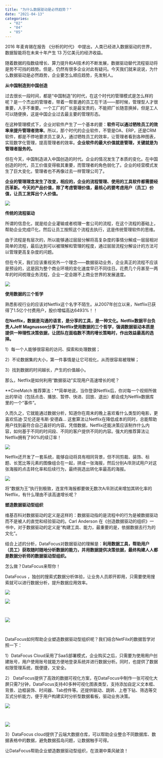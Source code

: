 ```yaml
---
title: "为什么数据驱动是必然趋势？"
date: "2021-04-13"
categories: 
  - "02"
  - "04"
  - "05"
---
```


2016 年麦肯锡在报告 《分析的时代》 中提出，人类已经进入数据驱动的世界，数据智能将在未来十年产生 13 万亿美元的经济收益。

随着数据的指数级增长、算力提升和AI技术的不断发展，数据驱动替代流程驱动将是势不可挡的趋势。但是，仍然有很多企业对此有疑问。今天我们就来说说，为什么数据驱动是必然趋势，企业要怎么顺应趋势，先发制人。

**从中国制造到中国创造**

过去很长一段时间，都是“中国制造”的时代，在这个时代的管理模式是怎么样的呢？是一个杰出的管理者，带着一帮普通的员工在干活——那时候，管理型人才很重要，人手不重要。一个工厂的厂长是最宝贵的，不能把厂长随意换掉，但是工人可以随便换，这是中国企业过去最主要的管理形态。

在这种管理模式下，企业对软件产生了一个基本的要：**软件可以通过牺牲员工的效率来提升管理者效率**。所以，那个时代的企业软件，不管是OA、ERP，还是CRM软件，都是不停地要求员工录入，通过牺牲员工的效率，让管理者看到各种图表，实现数字化管理，提高管理者的效率。**企业软件的最大价值就是管理，关键就是为管理者服务的。**

但在今天，中国制造进入中国创造的时代。企业的情况发生了本质的变化。在中国创造的时代，员工价值变得极其重要，而管理者的角色弱化了。企业的经营模式发生了巨大变化，管理者也不再像过去一样管理公司了。

**企业的管理理念发生了改变，相应的，企业的流程管理、使用的工具软件都需要经历革新。今天的产品价值，除了考虑管理价值，最核心的要考虑用户（员工）价值，让员工发挥出个人价值。**

![](images/word-image-19.png)

**传统的流程驱动**

所谓的信息化，就是给企业灌输或者梳理一套公司的流程，在这个流程的基础上，帮助企业完成IT化，然后让员工按照这个流程去执行，这是传统管理软件的思维。

由于流程是有层次的，所以能够通过层层分解将高复杂度的事情分解成一层层相对简单的流程，最后达到可以被理解和管理的程度，通过层层流程分解设计的方法可以管理更高复杂度的问题。

但在今天，我们应该重视另外一个理念——数据驱动业务，企业真正的流程不应该是预设的，这是因为整个商业环境的变化速度早已不同往日。花费几个月甚至一两年的时间梳理业务流程，企业一定会跟不上商业世界的发展速度。

![](images/word-image-20.png)

**使用数据的三个哲学**

熟悉影视行业的应该对Netflix这个名字不陌生。从2007年创立以来，Netflix已获得了1.5亿个付费用户，股价增幅高达6493%！！

**在Netflix，数据是沟通的语言，是分享的工具，是一种文化。Netflix数据平台负责人Jeff Magnusson分享了Netflix使用数据的三个哲学，强调数据驱动本质是提供一种理性决策依据，让团队在面临数不清的增长策略时，作出效益最高的选择。**

1）每一个人能够很容易的访问、探索和处理数据；

2）不论数据集的大小，第一件事情是让它可视化，从而很容易被理解；

3）找到数据的时间越长，产生的价值越小。

那么，Netflix是如何利用“数据驱动”实现用户高速增长的呢？

**CineMatch 推荐算法：**简单地说，当你登录Netflix后，你对每一个视频所做出的举动（包括点击、播放、暂停、快进、回放、退出）都会成为Netflix数据库里的一个“事件”。

久而久之，它就能通过数据分析，知道你在周末的晚上喜欢看什么类型的电影，更喜欢伍迪·艾伦还是韦斯·安德森… 这套算法让Netflix在降低成本的同时，总能帮助用户找到最符合自己喜好的内容。凭借数据，Netflix还能决策应该制作什么内容，如何基于不同的时间段、不同的客户提供不同的内容。强大的推荐算法让Netflix拥有了90%的续订率！

![](images/word-image-5.jpeg)

Netflix还开发了一套系统，能够自动将具有相同背景，但不同剪裁、装饰、标题、长宽比等元素的图像组合在一起，拼成一张海报，然后分别A/B测试用户对这张海报的点击转化率和后续行为，最终挑选出转化率最高的海报。

![](images/word-image-6.jpeg)

将“数据为王”执行到极致，连宣传海报都要做无数次A/B测试来增加其转化率的Netflix，有什么理由不该高速增长呢？

**塑造数据驱动型组织**

维基百科对数据驱动的定义是这样的：数据驱动指的是流程中的行为是被数据驱动而不是被人的直觉和经验驱动的。Carl Anderson 在《创造数据驱动的组织》一书中，对于数据驱动的定义是“构建工具、能力，最重要的是，依据数据去行为的文化”。

结合上述的分析，DataFocus对数据驱动的理解是：**利用数据工具，帮助用户（员工）获取随时随地分析数据的能力，并用数据提供决策依据，最终构建人人都是数据分析师的数据驱动型组织。**

怎么做？DataFocus来帮你！

DataFocus ，独创的搜索式数据分析体验，让业务人员即开即用，只需要使用搜索就可以进行数据分析，提升数据应用效率。

![](images/word-image.gif)

![](images/word-image-1.gif)

 

![](images/word-image-2.gif)

 

DataFocus如何帮助企业塑造数据驱动型组织呢？我们结合NetFilx的数据哲学对照一下：

1）DataFocus Cloud采用了SaaS部署模式，企业购买之后，只需要为使用用户创建账号，用户使用账号就能方便地登录系统并进行数据分析。同时，也提供了数据权限管理系统，既便捷，又安全。

2） DataFocus提供了高效的数据可视化方案，在DataFocus中制作一张可视化大屏只需7分钟，DataFocus支持40多种可视化图表类型，支持添加自定义文本框、背景、边框装饰、时间器、Tab控件等。还提供联动、跳转、上卷下钻、筛选等交互式分析能力，便于用户构建实时分析型数据看板，驱动业务决策。

![](images/word-image-21.png)

 

![](images/word-image-22.png)

3）DataFocus cloud提供了云端大数据仓库，可以帮助企业整合不同数据库、数据表格中的数据，避免数据孤岛问题，让数据触手可得。

让DataFocus帮助企业塑造数据驱动型组织，在浪潮中乘风破浪！
